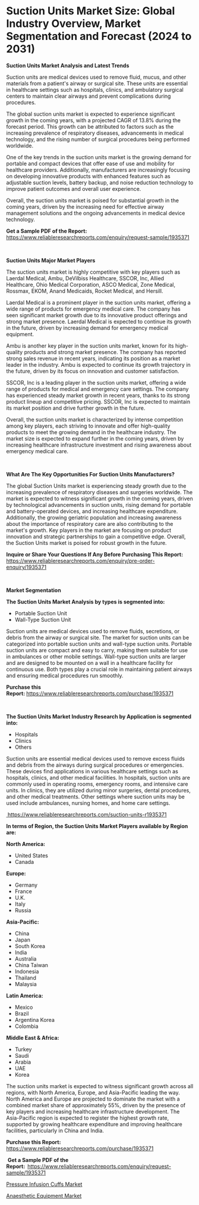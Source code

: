 <p><h1>Suction Units Market Size: Global Industry Overview, Market Segmentation and Forecast (2024 to 2031)</h1></p><p><strong>Suction Units Market Analysis and Latest Trends</strong></p>
<p><p>Suction units are medical devices used to remove fluid, mucus, and other materials from a patient's airway or surgical site. These units are essential in healthcare settings such as hospitals, clinics, and ambulatory surgical centers to maintain clear airways and prevent complications during procedures.</p><p>The global suction units market is expected to experience significant growth in the coming years, with a projected CAGR of 13.8% during the forecast period. This growth can be attributed to factors such as the increasing prevalence of respiratory diseases, advancements in medical technology, and the rising number of surgical procedures being performed worldwide.</p><p>One of the key trends in the suction units market is the growing demand for portable and compact devices that offer ease of use and mobility for healthcare providers. Additionally, manufacturers are increasingly focusing on developing innovative products with enhanced features such as adjustable suction levels, battery backup, and noise reduction technology to improve patient outcomes and overall user experience.</p><p>Overall, the suction units market is poised for substantial growth in the coming years, driven by the increasing need for effective airway management solutions and the ongoing advancements in medical device technology.</p></p>
<p><strong>Get a Sample PDF of the Report:&nbsp;</strong> <a href="https://www.reliableresearchreports.com/enquiry/request-sample/1935371">https://www.reliableresearchreports.com/enquiry/request-sample/1935371</a></p>
<p>&nbsp;</p>
<p><strong>Suction Units Major Market Players</strong></p>
<p><p>The suction units market is highly competitive with key players such as Laerdal Medical, Ambu, DeVilbiss Healthcare, SSCOR, Inc, Allied Healthcare, Ohio Medical Corporation, ASCO Medical, Zone Medical, Rossmax, EKOM, Anand Medicaids, Rocket Medical, and Hersill. </p><p>Laerdal Medical is a prominent player in the suction units market, offering a wide range of products for emergency medical care. The company has seen significant market growth due to its innovative product offerings and strong market presence. Laerdal Medical is expected to continue its growth in the future, driven by increasing demand for emergency medical equipment.</p><p>Ambu is another key player in the suction units market, known for its high-quality products and strong market presence. The company has reported strong sales revenue in recent years, indicating its position as a market leader in the industry. Ambu is expected to continue its growth trajectory in the future, driven by its focus on innovation and customer satisfaction.</p><p>SSCOR, Inc is a leading player in the suction units market, offering a wide range of products for medical and emergency care settings. The company has experienced steady market growth in recent years, thanks to its strong product lineup and competitive pricing. SSCOR, Inc is expected to maintain its market position and drive further growth in the future.</p><p>Overall, the suction units market is characterized by intense competition among key players, each striving to innovate and offer high-quality products to meet the growing demand in the healthcare industry. The market size is expected to expand further in the coming years, driven by increasing healthcare infrastructure investment and rising awareness about emergency medical care.</p></p>
<p>&nbsp;</p>
<p><strong>What Are The Key Opportunities For Suction Units Manufacturers?</strong></p>
<p><p>The global Suction Units market is experiencing steady growth due to the increasing prevalence of respiratory diseases and surgeries worldwide. The market is expected to witness significant growth in the coming years, driven by technological advancements in suction units, rising demand for portable and battery-operated devices, and increasing healthcare expenditure. Additionally, the growing geriatric population and increasing awareness about the importance of respiratory care are also contributing to the market's growth. Key players in the market are focusing on product innovation and strategic partnerships to gain a competitive edge. Overall, the Suction Units market is poised for robust growth in the future.</p></p>
<p><strong>Inquire or Share Your Questions If Any Before Purchasing This Report:</strong> <a href="https://www.reliableresearchreports.com/enquiry/pre-order-enquiry/1935371">https://www.reliableresearchreports.com/enquiry/pre-order-enquiry/1935371</a></p>
<p>&nbsp;</p>
<p><strong>Market Segmentation</strong></p>
<p><strong>The Suction Units Market Analysis by types is segmented into:</strong></p>
<p><ul><li>Portable Suction Unit</li><li>Wall-Type Suction Unit</li></ul></p>
<p><p>Suction units are medical devices used to remove fluids, secretions, or debris from the airway or surgical site. The market for suction units can be categorized into portable suction units and wall-type suction units. Portable suction units are compact and easy to carry, making them suitable for use in ambulances or other mobile settings. Wall-type suction units are larger and are designed to be mounted on a wall in a healthcare facility for continuous use. Both types play a crucial role in maintaining patient airways and ensuring medical procedures run smoothly.</p></p>
<p><strong>Purchase this Report:&nbsp;</strong><a href="https://www.reliableresearchreports.com/purchase/1935371">https://www.reliableresearchreports.com/purchase/1935371</a></p>
<p>&nbsp;</p>
<p><strong>The Suction Units Market Industry Research by Application is segmented into:</strong></p>
<p><ul><li>Hospitals</li><li>Clinics</li><li>Others</li></ul></p>
<p><p>Suction units are essential medical devices used to remove excess fluids and debris from the airways during surgical procedures or emergencies. These devices find applications in various healthcare settings such as hospitals, clinics, and other medical facilities. In hospitals, suction units are commonly used in operating rooms, emergency rooms, and intensive care units. In clinics, they are utilized during minor surgeries, dental procedures, and other medical treatments. Other settings where suction units may be used include ambulances, nursing homes, and home care settings.</p></p>
<p><a href="https://www.reliableresearchreports.com/suction-units-r1935371">&nbsp;https://www.reliableresearchreports.com/suction-units-r1935371</a></p>
<p><strong>In terms of Region, the Suction Units Market Players available by Region are:</strong></p>
<p>
    <p> <strong> North America: </strong>
        <ul>
            <li>United States</li>
            <li>Canada</li>
        </ul>
        </p> 
    <p> <strong> Europe: </strong>
        <ul>
            <li>Germany</li>
            <li>France</li>
            <li>U.K.</li>
            <li>Italy</li>
            <li>Russia</li>
        </ul>
        </p> 
    <p> <strong> Asia-Pacific: </strong>
        <ul>
            <li>China</li>
            <li>Japan</li>
            <li>South Korea</li>
            <li>India</li>
            <li>Australia</li>
            <li>China Taiwan</li>
            <li>Indonesia</li>
            <li>Thailand</li>
            <li>Malaysia</li>
        </ul>
        </p> 
    <p> <strong> Latin America: </strong>
        <ul>
            <li>Mexico</li>
            <li>Brazil</li>
            <li>Argentina Korea</li>
            <li>Colombia</li>
        </ul>
        </p> 
    <p> <strong> Middle East & Africa: </strong>
        <ul>
            <li>Turkey</li>
            <li>Saudi</li>
            <li>Arabia</li>
            <li>UAE</li>
            <li>Korea</li>
        </ul>
    </p>
    </p>
<p><p>The suction units market is expected to witness significant growth across all regions, with North America, Europe, and Asia-Pacific leading the way. North America and Europe are projected to dominate the market with a combined market share of approximately 55%, driven by the presence of key players and increasing healthcare infrastructure development. The Asia-Pacific region is expected to register the highest growth rate, supported by growing healthcare expenditure and improving healthcare facilities, particularly in China and India.</p></p>
<p><strong>Purchase this Report: </strong><a href="https://www.reliableresearchreports.com/purchase/1935371">https://www.reliableresearchreports.com/purchase/1935371</a></p>
<p>&nbsp;<strong>Get a Sample PDF of the Report:&nbsp;&nbsp;</strong><a href="https://www.reliableresearchreports.com/enquiry/request-sample/1935371">https://www.reliableresearchreports.com/enquiry/request-sample/1935371</a></p>
<p><strong></strong></p>
<p><p><a href="https://github.com/brenzgnarento/Market-Research-Report-List-2/blob/main/pressure-infusion-cuffs-market.md">Pressure Infusion Cuffs Market</a></p><p><a href="https://github.com/MyrtisWest1/Market-Research-Report-List-1/blob/main/anaesthetic-equipment-market.md">Anaesthetic Equipment Market</a></p></p>